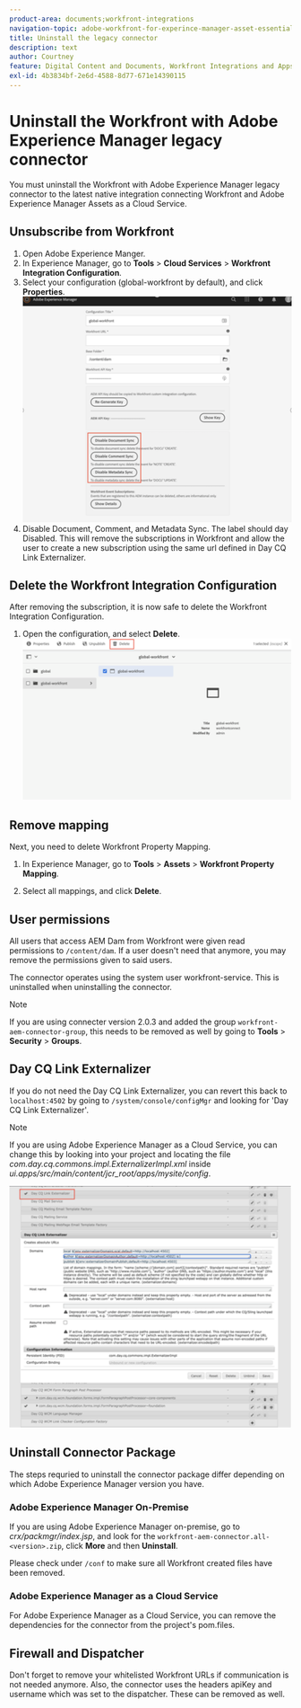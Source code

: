 ```yaml
---
product-area: documents;workfront-integrations
navigation-topic: adobe-workfront-for-experince-manager-asset-essentials
title: Uninstall the legacy connector
description: text
author: Courtney
feature: Digital Content and Documents, Workfront Integrations and Apps
exl-id: 4b3834bf-2e6d-4588-8d77-671e14390115
---
```

# Uninstall the Workfront with Adobe Experience Manager legacy connector

You must uninstall the Workfront with Adobe Experience Manager legacy connector to the latest native integration connecting Workfront and Adobe Experience Manager Assets as a Cloud Service.

## Unsubscribe from Workfront 

 1. Open Adobe Experience Manger.
 1. In Experience Manager, go to **Tools** > **Cloud Services** > **Workfront Integration Configuration**. 
 1. Select your configuration (global-workfront by default), and click **Properties**. 
    ![unsubscribe from workfront](assets/unsubscribe-from-workfront.png)
1. Disable Document, Comment, and Metadata Sync. The label should day Disabled. 
 This will remove the subscriptions in Workfront and allow the user to create a new subscription using the same url defined in Day CQ Link Externalizer. 

## Delete the Workfront Integration Configuration 

After removing the subscription, it is now safe to delete the Workfront Integration Configuration.

1. Open the configuration, and select **Delete**.
    ![delete configuration](assets/delete-wf-configuration.png)

## Remove mapping

Next, you need to delete Workfront Property Mapping.

1. In Experience Manager, go to **Tools** > **Assets** > **Workfront Property Mapping**. 

1. Select all mappings, and click **Delete**.

## User permissions 

All users that access AEM Dam from Workfront were given read permissions to `/content/dam`. If a user doesn't need that anymore, you may remove the permissions given to said users. 
 
The connector operates using the system user workfront-service. This is uninstalled when uninstalling the connector.  

>[!NOTE]
>
>If you are using connecter version 2.0.3 and added the group `workfront-aem-connector-group`, this needs to be removed as well by going to **Tools** > **Security** > **Groups**. 

## Day CQ Link Externalizer 

If you do not need the Day CQ Link Externalizer, you can revert this back to `localhost:4502` by going to `/system/console/configMgr` and looking for 'Day CQ Link Externalizer'.

>[!NOTE]
>
>If you are using Adobe Experience Manager as a Cloud Service, you can change this by looking into your project and locating the file _com.day.cq.commons.impl.ExternalizerImpl.xml_ inside _ui.apps/src/main/content/jcr_root/apps/mysite/config_. 

![Day CQ Link Externalizer](assets/Day-CQ-Link-Externalizer.png)

## Uninstall Connector Package 

The steps requried to uninstall the connector package differ depending on which Adobe Experience Manager version you have. 

### Adobe Experience Manager On-Premise

If you are using Adobe Experience Manager on-premise, go to _crx/packmgr/index.jsp_, and look for the `workfront-aem-connector.all-<version>.zip`, click **More** and then **Uninstall**. 

Please check under `/conf` to make sure all Workfront created files have been removed.

### Adobe Experience Manager as a Cloud Service

For Adobe Experience Manager as a Cloud Service, you can remove the dependencies for the connector from the project's pom.files.

## Firewall and Dispatcher 

Don't forget to remove your whitelisted Workfront URLs if communication is not needed anymore. Also, the connector uses the headers apiKey and username which was set to the dispatcher. These can be removed as well.
